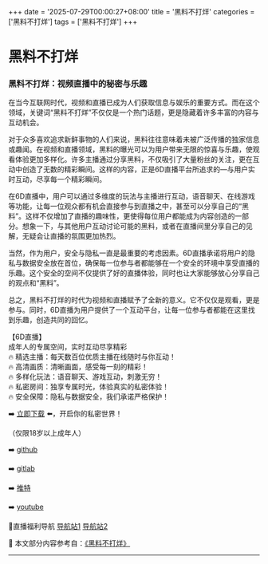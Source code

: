 +++
date = '2025-07-29T00:00:27+08:00'
title = '黑料不打烊'
categories = ['黑料不打烊']
tags = ['黑料不打烊']
+++

# 黑料不打烊

### 黑料不打烊：视频直播中的秘密与乐趣

在当今互联网时代，视频和直播已成为人们获取信息与娱乐的重要方式。而在这个领域，关键词“黑料不打烊”不仅仅是一个热门话题，更是隐藏着许多丰富的内容与互动机会。

对于众多喜欢追求新鲜事物的人们来说，黑料往往意味着未被广泛传播的独家信息或趣闻。在视频和直播领域，黑料的曝光可以为用户带来无限的惊喜与乐趣，使观看体验更加多样化。许多主播通过分享黑料，不仅吸引了大量粉丝的关注，更在互动中创造了无数的精彩瞬间。这样的内容，正是6D直播平台所追求的—与用户实时互动，尽享每一个精彩瞬间。

在6D直播中，用户可以通过多维度的玩法与主播进行互动，语音聊天、在线游戏等功能，让每一位观众都有机会直接参与到直播之中，甚至可以分享自己的“黑料”。这样不仅增加了直播的趣味性，更使得每位用户都能成为内容创造的一部分。想象一下，与其他用户互动讨论可能的黑料，或者在直播间里分享自己的见解，无疑会让直播的氛围更加热烈。

当然，作为用户，安全与隐私一直是最重要的考虑因素。6D直播承诺将用户的隐私与数据安全放在首位，确保每一位参与者都能够在一个安全的环境中享受直播的乐趣。这个安全的空间不仅提供了好的直播体验，同时也让大家能够放心分享自己的观点和“黑料”。

总之，黑料不打烊的时代为视频和直播赋予了全新的意义。它不仅仅是观看，更是参与。同时，6D直播为用户提供了一个互动平台，让每一位参与者都能在这里找到乐趣，创造共同的回忆。

【6D直播】  
成年人的专属空间，实时互动尽享精彩  
🔥 精选主播：每天数百位优质主播在线随时与你互动！  
🔥 高清画质：清晰画面，感受每一刻的精彩！  
🔥 多样化玩法：语音聊天、游戏互动，刺激无穷！  
🔥 私密房间：独享专属时光，体验真实的私密体验！  
🔥 安全保障：隐私与数据安全，我们承诺严格保护！  

➡️ [立即下载](https://down123.s3.ap-east-1.amazonaws.com/down/down.html?channelCode=blog) ⬅️，开启你的私密世界！  

（仅限18岁以上成年人）  

➡️ [github](https://aldult-live.github.io/)  

➡️ [gitlab](https://seo-09598d.gitlab.io/)  

➡️ [推特](https://x.com/wegame33)  

➡️ [youtube](https://www.youtube.com/@6Dlive)  

🔞直播福利导航 [导航站1](https://webstack-86085a.gitlab.io/) [导航站2](https://onlygit123-2.github.io/)


📘 本文部分内容参考自：[《黑料不打烊》](https://github.com/liveshow123321/tvshow)

---
